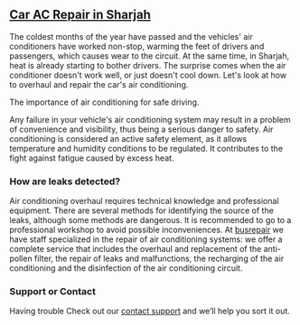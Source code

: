## [Car AC Repair in Sharjah](https://www.busrepair.ae/car-ac-repair/)

The coldest months of the year have passed and the vehicles' air conditioners have worked non-stop, warming the feet of drivers and passengers, which causes wear to the circuit. At the same time, in Sharjah, heat is already starting to bother drivers. The surprise comes when the air conditioner doesn't work well, or just doesn't cool down. Let's look at how to overhaul and repair the car's air conditioning.

The importance of air conditioning for safe driving.

Any failure in your vehicle's air conditioning system may result in a problem of convenience and visibility, thus being a serious danger to safety. Air conditioning is considered an active safety element, as it allows temperature and humidity conditions to be regulated. It contributes to the fight against fatigue caused by excess heat.

### How are leaks detected?

Air conditioning overhaul requires technical knowledge and professional equipment. There are several methods for identifying the source of the leaks, although some methods are dangerous. It is recommended to go to a professional workshop to avoid possible inconveniences. At [busrepair](https://www.busrepair.ae/car-ac-repair/) we have staff specialized in the repair of air conditioning systems: we offer a complete service that includes the overhaul and replacement of the anti-pollen filter, the repair of leaks and malfunctions, the recharging of the air conditioning and the disinfection of the air conditioning circuit.

### Support or Contact

Having trouble Check out our [contact support](https://www.busrepair.ae/contact-us/) and we’ll help you sort it out.

